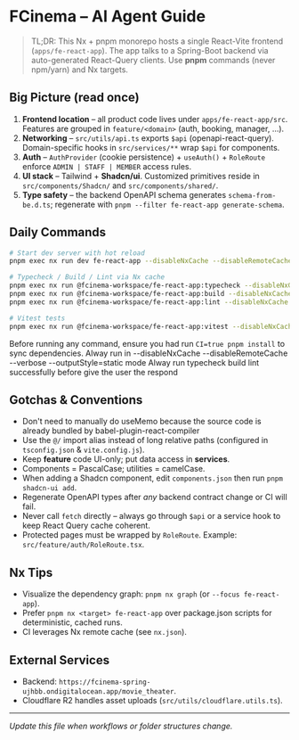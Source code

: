 # FCinema – AI Agent Guide

> TL;DR: This Nx + pnpm monorepo hosts a single React-Vite frontend (`apps/fe-react-app`). The app talks to a Spring-Boot backend via auto-generated React-Query clients. Use **pnpm** commands (never npm/yarn) and Nx targets.

## Big Picture (read once)

1. **Frontend location** – all product code lives under `apps/fe-react-app/src`. Features are grouped in `feature/<domain>` (auth, booking, manager, …).
2. **Networking** – `src/utils/api.ts` exports `$api` (openapi-react-query). Domain-specific hooks in `src/services/**` wrap `$api` for components.
3. **Auth** – `AuthProvider` (cookie persistence) + `useAuth()` + `RoleRoute` enforce `ADMIN | STAFF | MEMBER` access rules.
4. **UI stack** – Tailwind + **Shadcn/ui**. Customized primitives reside in `src/components/Shadcn/` and `src/components/shared/`.
5. **Type safety** – the backend OpenAPI schema generates `schema-from-be.d.ts`; regenerate with `pnpm --filter fe-react-app generate-schema`.

## Daily Commands

```bash
# Start dev server with hot reload
pnpm exec nx run dev fe-react-app --disableNxCache --disableRemoteCache --verbose --outputStyle=static

# Typecheck / Build / Lint via Nx cache
pnpm exec nx run @fcinema-workspace/fe-react-app:typecheck --disableNxCache --disableRemoteCache --verbose --outputStyle=static
pnpm exec nx run @fcinema-workspace/fe-react-app:build --disableNxCache --disableRemoteCache --verbose --outputStyle=static
pnpm exec nx run @fcinema-workspace/fe-react-app:lint --disableNxCache --disableRemoteCache --verbose --outputStyle=static

# Vitest tests
pnpm exec nx run @fcinema-workspace/fe-react-app:vitest --disableNxCache --disableRemoteCache --verbose --outputStyle=static
```

Before running any command, ensure you had run `CI=true pnpm install` to sync dependencies.
Alway run in --disableNxCache --disableRemoteCache --verbose --outputStyle=static mode
Alway run typecheck build lint successfully before give the user the respond

## Gotchas & Conventions

- Don't need to manually do useMemo because the source code is already bundled by babel-plugin-react-compiler
- Use the `@/` import alias instead of long relative paths (configured in `tsconfig.json` & `vite.config.js`).
- Keep **feature** code UI-only; put data access in **services**.
- Components = PascalCase; utilities = camelCase.
- When adding a Shadcn component, edit `components.json` then run `pnpm shadcn-ui add`.
- Regenerate OpenAPI types after _any_ backend contract change or CI will fail.
- Never call `fetch` directly – always go through `$api` or a service hook to keep React Query cache coherent.
- Protected pages must be wrapped by `RoleRoute`. Example: `src/feature/auth/RoleRoute.tsx`.

## Nx Tips

- Visualize the dependency graph: `pnpm nx graph` (or `--focus fe-react-app`).
- Prefer `pnpm nx <target> fe-react-app` over package.json scripts for deterministic, cached runs.
- CI leverages Nx remote cache (see `nx.json`).

## External Services

- Backend: `https://fcinema-spring-ujhbb.ondigitalocean.app/movie_theater`.
- Cloudflare R2 handles asset uploads (`src/utils/cloudflare.utils.ts`).

---

_Update this file when workflows or folder structures change._

